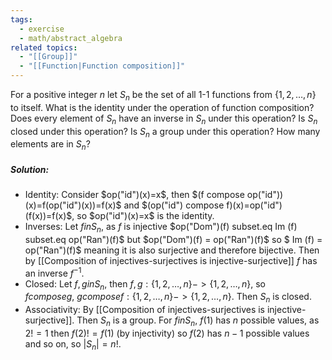 ```yaml
---
tags:
  - exercise
  - math/abstract_algebra
related topics:
  - "[[Group]]"
  - "[[Function|Function composition]]"
---
```

For a positive integer $n$ let $S_n$ be the set of all $1$-$1$ functions from $\{1, 2, \dots , n\}$ to itself. What is the identity under the operation of function composition? Does every element of $S_n$ have an inverse in $S_n$ under this operation? Is $S_n$ closed under this operation? Is $S_n$ a group under this operation? How many elements are in $S_n$?
##### Solution:
- Identity:
	Consider $op("id")(x)=x$, then $(f compose op("id"))(x)=f(op("id")(x))=f(x)$ and $(op("id") compose f)(x)=op("id")(f(x))=f(x)$, so $op("id")(x)=x$ is the identity.
- Inverses:
	Let $f in S_n$, as $f$ is injective $op("Dom")(f) subset.eq Im (f) subset.eq op("Ran")(f)$ but $op("Dom")(f) = op("Ran")(f)$ so $ Im (f) = op("Ran")(f)$ meaning it is also surjective and therefore bijective. Then by [[Composition of injectives-surjectives is injective-surjective]] $f$ has an inverse $f^{-1}$.
- Closed:
	Let $f,g in S_n$, then $f,g:\{1,2,\dots,n\} -> \{1,2,\dots,n\}$, so $f compose g,\ g compose f: \{1,2,\dots,n\} -> \{1,2,\dots,n\}$. Then $S_n$ is closed.
- Associativity:
	By [[Composition of injectives-surjectives is injective-surjective]].
Then $S_n$ is a group. For $f in S_n$, $f(1)$ has $n$ possible values, as $2 != 1$ then $f(2) != f(1)$ (by injectivity) so $f(2)$ has $n-1$ possible values and so on, so $|S_n| = n!$.